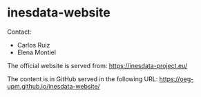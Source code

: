 # inesdata-website

Contact: 
* Carlos Ruiz
* Elena Montiel

The official website is served from: https://inesdata-project.eu/

The content is in GitHub served in the following URL: https://oeg-upm.github.io/inesdata-website/
